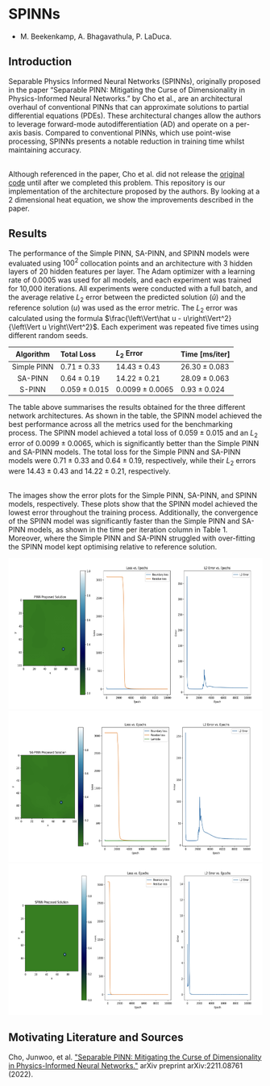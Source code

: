 # SPINNs
- M. Beekenkamp, A. Bhagavathula, P. LaDuca.

## Introduction
Separable Physics Informed Neural Networks (SPINNs), originally proposed in the paper “Separable PINN: Mitigating the Curse of Dimensionality in Physics-Informed Neural Networks.” by Cho et al., are an architectural overhaul of conventional PINNs that can approximate solutions to partial differential equations (PDEs). These architectural changes allow the authors to leverage forward-mode autodifferentiation (AD) and operate on a per-axis basis. Compared to conventional PINNs, which use point-wise processing, SPINNs presents a notable reduction in training time whilst maintaining accuracy.<br><br>

Although referenced in the paper, Cho et al. did not release the [original code](https://github.com/stnamjef/SPINN) until after we completed this problem. This repository is our implementation of the architecture proposed by the authors. By looking at a 2 dimensional heat equation, we show the improvements described in the paper.

## Results

The performance of the Simple PINN, SA-PINN, and SPINN models were evaluated using $100^2$ collocation points and an architecture with 3 hidden layers of 20 hidden features per layer. The Adam optimizer with a learning rate of 0.0005 was used for all models, and each experiment was trained for 10,000 iterations. All experiments were conducted with a full batch, and the average relative $L_2$ error between the predicted solution ($\hat u$) and the reference solution ($u$) was used as the error metric. The $L_2$ error was calculated using the formula $\frac{\left\Vert\hat u - u\right\Vert^2}{\left\Vert u \right\Vert^2}$. Each experiment was repeated five times using different random seeds.

|Algorithm|Total Loss|$L_2$ Error|Time [ms/iter]|
|:-:|:-|:-|:-|
|Simple PINN|$0.71 \pm 0.33$|$14.43 \pm 0.43$|$26.30 \pm 0.083$|
|SA-PINN|$0.64 \pm 0.19$|$14.22 \pm 0.21$|$28.09 \pm 0.063$|
|S-PINN|$0.059 \pm 0.015$|$0.0099 \pm 0.0065$|$0.93 \pm 0.024$|

The table above summarises the results obtained for the three different network architectures. As shown in the table, the SPINN model achieved the best performance across all the metrics used for the benchmarking process. The SPINN model achieved a total loss of $0.059 \pm 0.015$ and an $L_2$ error of $0.0099 \pm 0.0065$, which is significantly better than the Simple PINN and SA-PINN models. The total loss for the Simple PINN and SA-PINN models were $0.71 \pm 0.33$ and $0.64 \pm 0.19$, respectively, while their $L_2$ errors were $14.43 \pm 0.43$ and $14.22 \pm 0.21$, respectively.<br><br>

The images show the error plots for the Simple PINN, SA-PINN, and SPINN models, respectively. These plots show that the SPINN model achieved the lowest error throughout the training process. Additionally, the convergence of the SPINN model was significantly faster than the Simple PINN and SA-PINN models, as shown in the time per iteration column in Table 1. Moreover, where the Simple PINN and SA-PINN struggled with over-fitting the SPINN model kept optimising relative to reference solution.


<img src="Images/simple_pinns_soln.jpg" height="300"> 
<img src="Images/SA-PINNs_output.jpg" height="300"> 
<img src="Images/spinns_soln.jpg" height="300"> 

## Motivating Literature and Sources
Cho, Junwoo, et al. ["Separable PINN: Mitigating the Curse of Dimensionality in Physics-Informed Neural Networks."](https://arxiv.org/abs/2211.08761) arXiv preprint arXiv:2211.08761 (2022).
